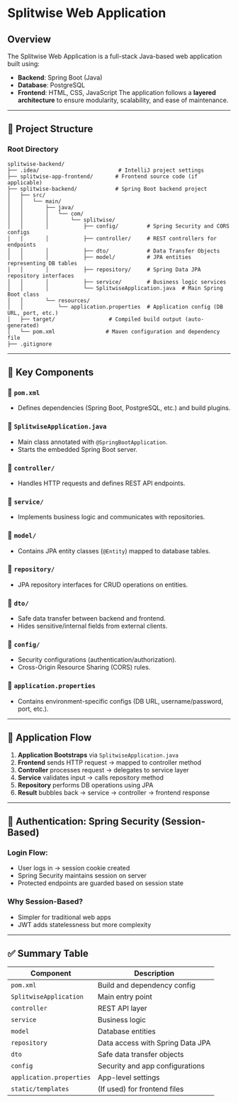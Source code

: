 # Splitwise Web Application

## Overview
The Splitwise Web Application is a full-stack Java-based web application built using:
- **Backend**: Spring Boot (Java)
- **Database**: PostgreSQL
- **Frontend**: HTML, CSS, JavaScript 
The application follows a **layered architecture** to ensure modularity, scalability, and ease of maintenance.

---

## 📁 Project Structure

### Root Directory
```
splitwise-backend/
├── .idea/                         # IntelliJ project settings
├── splitwise-app-frontend/       # Frontend source code (if applicable)
├── splitwise-backend/            # Spring Boot backend project
│   ├── src/
│   │   └── main/
│   │       ├── java/
│   │       │   └── com/
│   │       │       └── splitwise/
│   │       │           ├── config/         # Spring Security and CORS configs
│   │       │           ├── controller/     # REST controllers for endpoints
│   │       │           ├── dto/            # Data Transfer Objects
│   │       │           ├── model/          # JPA entities representing DB tables
│   │       │           ├── repository/     # Spring Data JPA repository interfaces
│   │       │           ├── service/        # Business logic services
│   │       │           └── SplitwiseApplication.java  # Main Spring Boot class
│   │       └── resources/
│   │           └── application.properties  # Application config (DB URL, port, etc.)
│   ├── target/                 # Compiled build output (auto-generated)
│   └── pom.xml                # Maven configuration and dependency file
├── .gitignore
```

---

## 🔧 Key Components

### 🔹 `pom.xml`
- Defines dependencies (Spring Boot, PostgreSQL, etc.) and build plugins.

### 🔹 `SplitwiseApplication.java`
- Main class annotated with `@SpringBootApplication`.
- Starts the embedded Spring Boot server.

### 🔹 `controller/`
- Handles HTTP requests and defines REST API endpoints.

### 🔹 `service/`
- Implements business logic and communicates with repositories.

### 🔹 `model/`
- Contains JPA entity classes (`@Entity`) mapped to database tables.

### 🔹 `repository/`
- JPA repository interfaces for CRUD operations on entities.

### 🔹 `dto/`
- Safe data transfer between backend and frontend.
- Hides sensitive/internal fields from external clients.

### 🔹 `config/`
- Security configurations (authentication/authorization).
- Cross-Origin Resource Sharing (CORS) rules.

### 🔹 `application.properties`
- Contains environment-specific configs (DB URL, username/password, port, etc.).

---

## 🔁 Application Flow

1. **Application Bootstraps** via `SplitwiseApplication.java`
2. **Frontend** sends HTTP request → mapped to controller method
3. **Controller** processes request → delegates to service layer
4. **Service** validates input → calls repository method
5. **Repository** performs DB operations using JPA
6. **Result** bubbles back → service → controller → frontend response

---

## 🔐 Authentication: Spring Security (Session-Based)

### Login Flow:
- User logs in → session cookie created
- Spring Security maintains session on server
- Protected endpoints are guarded based on session state

### Why Session-Based?
- Simpler for traditional web apps
- JWT adds statelessness but more complexity

---

## ✅ Summary Table
| Component | Description |
|----------|-------------|
| `pom.xml` | Build and dependency config |
| `SplitwiseApplication` | Main entry point |
| `controller` | REST API layer |
| `service` | Business logic |
| `model` | Database entities |
| `repository` | Data access with Spring Data JPA |
| `dto` | Safe data transfer objects |
| `config` | Security and app configurations |
| `application.properties` | App-level settings |
| `static/templates` | (If used) for frontend files |

